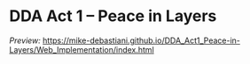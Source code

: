 # DDA Act 1 – Peace in Layers

*Preview:* https://mike-debastiani.github.io/DDA_Act1_Peace-in-Layers/Web_Implementation/index.html
